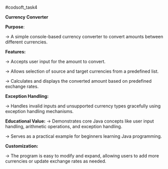 #codsoft_task4

**Currency Converter**


**Purpose**: 

-> A simple console-based currency converter to convert amounts between different currencies.


**Features:**

-> Accepts user input for the amount to convert.

-> Allows selection of source and target currencies from a predefined list.

-> Calculates and displays the converted amount based on predefined exchange rates.


**Exception Handling:**

-> Handles invalid inputs and unsupported currency types gracefully using exception handling mechanisms.


**Educational Value:**
-> Demonstrates core Java concepts like user input handling, arithmetic operations, and exception handling.

-> Serves as a practical example for beginners learning Java programming.


**Customization:**

-> The program is easy to modify and expand, allowing users to add more currencies or update exchange rates as needed.
